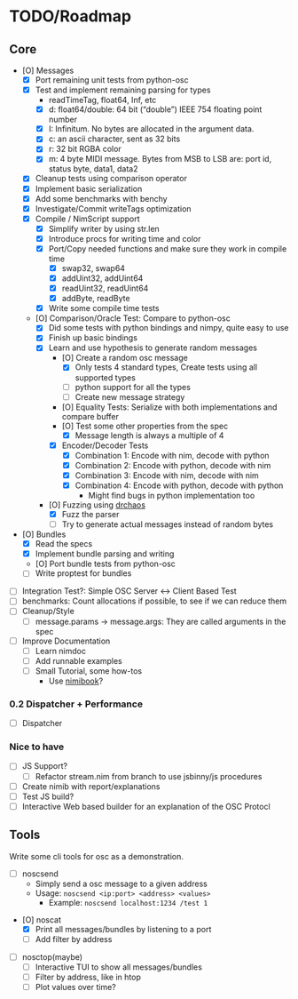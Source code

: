 # TODO/Roadmap

## Core

- [O] Messages
  - [X] Port remaining unit tests from python-osc
  - [X] Test and implement remaining parsing for types
    - readTimeTag, float64, Inf, etc
    - [X] d: float64/double: 64 bit (“double”) IEEE 754 floating point number
    - [X] I: Infinitum. No bytes are allocated in the argument data.
    - [X] c: an ascii character, sent as 32 bits
    - [X] r: 32 bit RGBA color
    - [X] m: 4 byte MIDI message. Bytes from MSB to LSB are: port id, status byte, data1, data2
  - [X] Cleanup tests using comparison operator
  - [X] Implement basic serialization
  - [X] Add some benchmarks with benchy
  - [X] Investigate/Commit writeTags optimization
  - [X] Compile / NimScript support
    - [X] Simplify writer by using str.len
    - [X] Introduce procs for writing time and color
    - [X] Port/Copy needed functions and make sure they work in compile time
      - [X] swap32, swap64
      - [X] addUint32, addUint64
      - [X] readUint32, readUint64
      - [X] addByte, readByte
    - [X] Write some compile time tests

  - [O] Comparison/Oracle Test: Compare to python-osc
    - [X] Did some tests with python bindings and nimpy, quite easy to use
    - [X] Finish up basic bindings
    - [X] Learn and use hypothesis to generate random messages
      - [O] Create a random osc message
        - [X] Only tests 4 standard types, Create tests using all supported types
        - [ ] python support for all the types
        - [ ] Create new message strategy
      - [O] Equality Tests: Serialize with both implementations and compare buffer
      - [O] Test some other properties from the spec
        - [X] Message length is always a multiple of 4
      - [X] Encoder/Decoder Tests
        - [X] Combination 1: Encode with nim, decode with python
        - [X] Combination 2: Encode with python, decode with nim
        - [X] Combination 3: Encode with nim, decode with nim
        - [X] Combination 4: Encode with python, decode with python
          - Might find bugs in python implementation too
    - [O] Fuzzing using [drchaos](https://github.com/status-im/nim-drchaos)
      - [X] Fuzz the parser
      - [ ] Try to generate actual messages instead of random bytes

- [O] Bundles
  - [X] Read the specs
  - [X] Implement bundle parsing and writing
  - [O] Port bundle tests from python-osc
  - [ ] Write proptest for bundles

- [ ] Integration Test?: Simple OSC Server <-> Client Based Test
- [ ] benchmarks: Count allocations if possible, to see if we can reduce them
- [ ] Cleanup/Style
  - [ ] message.params -> message.args: They are called arguments in the spec

- [ ] Improve Documentation
  - [ ] Learn nimdoc
  - [ ] Add runnable examples
  - [ ] Small Tutorial, some how-tos
    - Use [nimibook](https://github.com/pietroppeter/nimibook)?

### 0.2 Dispatcher + Performance

- [ ] Dispatcher

### Nice to have

- [ ] JS Support?
  - [ ] Refactor stream.nim from branch to use jsbinny/js procedures
- [ ] Create nimib with report/explanations
- [ ] Test JS build?
- [ ] Interactive Web based builder for an explanation of the OSC Protocl

## Tools

Write some cli tools for osc as a demonstration.

- [ ] noscsend
  - Simply send a osc message to a given address
  - Usage: `noscsend <ip:port> <address> <values>`
    - Example: `noscsend localhost:1234 /test 1`
- [O] noscat
  - [X] Print all messages/bundles by listening to a port
  - [ ] Add filter by address
- [ ] nosctop(maybe)
  - [ ] Interactive TUI to show all messages/bundles
  - [ ] Filter by address, like in htop
  - [ ] Plot values over time?
